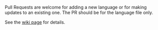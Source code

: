 Pull Requests are welcome for adding a new language or for making updates to an existing one. The PR should be for the language file only.

See the [wiki page](https://github.com/Timthreetwelve/MyScheduledTasks/wiki/Contribute-a-Translation) for details.
